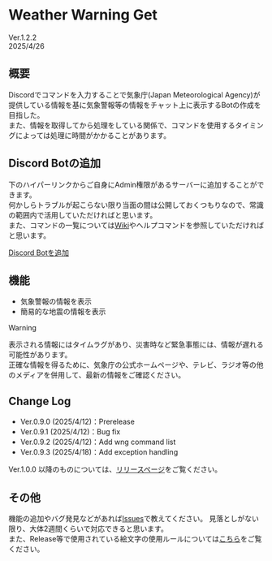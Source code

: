 # Weather Warning Get
Ver.1.2.2  
2025/4/26

## 概要
Discordでコマンドを入力することで気象庁(Japan Meteorological Agency)が提供している情報を基に気象警報等の情報をチャット上に表示するBotの作成を目指した。   
また、情報を取得してから処理をしている関係で、コマンドを使用するタイミングによっては処理に時間がかかることがあります。

## Discord Botの追加
下のハイパーリンクからご自身にAdmin権限があるサーバーに追加することができます。   
何かしらトラブルが起こらない限り当面の間は公開しておくつもりなので、常識の範囲内で活用していただければと思います。   
また、コマンドの一覧については[Wiki](https://github.com/J-KITAKATA/weather-warning-get/wiki)やヘルプコマンドを参照していただければと思います。   
   
[Discord Botを追加](https://discord.com/oauth2/authorize?client_id=1360467639440511106)   

## 機能
* 気象警報の情報を表示
* 簡易的な地震の情報を表示

>[!WARNING]
>表示される情報にはタイムラグがあり、災害時など緊急事態には、情報が遅れる可能性があります。<br>
>正確な情報を得るために、気象庁の公式ホームページや、テレビ、ラジオ等の他のメディアを併用して、最新の情報をご確認ください。

## Change Log
* Ver.0.9.0 (2025/4/12)：Prerelease
* Ver.0.9.1 (2025/4/12)：Bug fix
* Ver.0.9.2 (2025/4/12)：Add wng command list
* Ver.0.9.3 (2025/4/18)：Add exception handling

Ver.1.0.0 以降のものについては、[リリースページ](https://github.com/J-KITAKATA/weather-warning-get/releases)をご覧ください。

## その他
機能の追加やバグ発見などがあれば[Issues](https://github.com/J-KITAKATA/weather-warning-get/issues)で教えてください。
見落としがない限り、大体2週間くらいで対応できると思います。   
また、Release等で使用されている絵文字の使用ルールについては[こちら](https://github.com/J-KITAKATA/weather-warning-get/blob/main/Emoji_rule.md)をご覧ください。
